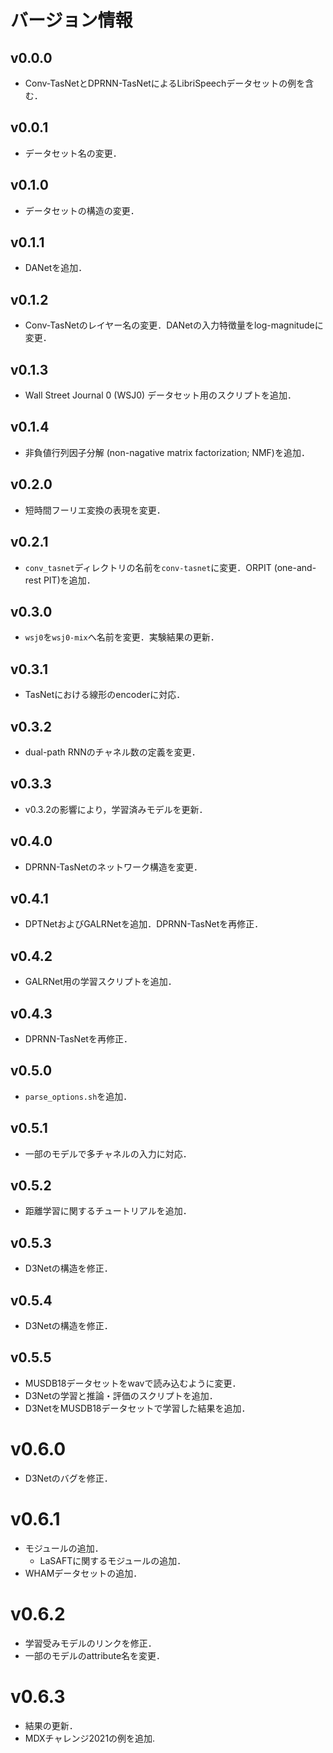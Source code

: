 # バージョン情報
## v0.0.0
- Conv-TasNetとDPRNN-TasNetによるLibriSpeechデータセットの例を含む．

## v0.0.1
- データセット名の変更．

## v0.1.0
- データセットの構造の変更．

## v0.1.1
- DANetを追加．

## v0.1.2
- Conv-TasNetのレイヤー名の変更．DANetの入力特徴量をlog-magnitudeに変更．

## v0.1.3
- Wall Street Journal 0 (WSJ0) データセット用のスクリプトを追加．

## v0.1.4
- 非負値行列因子分解 (non-nagative matrix factorization; NMF)を追加．

## v0.2.0
- 短時間フーリエ変換の表現を変更．

## v0.2.1
- `conv_tasnet`ディレクトリの名前を`conv-tasnet`に変更．ORPIT (one-and-rest PIT)を追加．

## v0.3.0
- `wsj0`を`wsj0-mix`へ名前を変更．実験結果の更新．

## v0.3.1
- TasNetにおける線形のencoderに対応．

## v0.3.2
- dual-path RNNのチャネル数の定義を変更．

## v0.3.3
- v0.3.2の影響により，学習済みモデルを更新．

## v0.4.0
- DPRNN-TasNetのネットワーク構造を変更．

## v0.4.1
- DPTNetおよびGALRNetを追加．DPRNN-TasNetを再修正．

## v0.4.2
- GALRNet用の学習スクリプトを追加．

## v0.4.3
- DPRNN-TasNetを再修正．

## v0.5.0
- `parse_options.sh`を追加．

## v0.5.1
- 一部のモデルで多チャネルの入力に対応．

## v0.5.2
- 距離学習に関するチュートリアルを追加．

## v0.5.3
- D3Netの構造を修正．

## v0.5.4
- D3Netの構造を修正．

## v0.5.5
- MUSDB18データセットをwavで読み込むように変更．
- D3Netの学習と推論・評価のスクリプトを追加．
- D3NetをMUSDB18データセットで学習した結果を追加．

# v0.6.0
- D3Netのバグを修正．

# v0.6.1
- モジュールの追加．
  - LaSAFTに関するモジュールの追加．
- WHAMデータセットの追加．

# v0.6.2
- 学習受みモデルのリンクを修正．
- 一部のモデルのattribute名を変更．

# v0.6.3
- 結果の更新．
- MDXチャレンジ2021の例を追加.